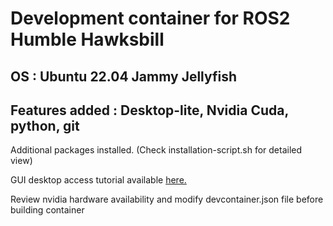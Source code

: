 # Development container for ROS2 Humble Hawksbill
## OS : Ubuntu 22.04 Jammy Jellyfish
## Features added : Desktop-lite, Nvidia Cuda, python, git
Additional packages installed. (Check installation-script.sh for detailed view)

GUI desktop access tutorial available [here.](https://github.com/devcontainers/features/tree/main/src/desktop-lite)

Review nvidia hardware availability and modify devcontainer.json file before building container

